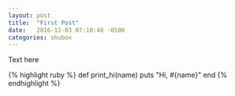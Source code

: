 ```yaml
---
layout: post
title:  "First Post"
date:   2016-12-03 07:10:48 -0500
categories: shubox
---
```

Text here

{% highlight ruby %}
def print_hi(name)
  puts "Hi, #{name}"
end
{% endhighlight %}
